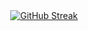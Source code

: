 <center><a href="https://git.io/streak-stats"><img src="https://streak-stats.demolab.com?user=Angoliuk&theme=highcontrast&border_radius=5&card_width=900" alt="GitHub Streak" /></a></center>
